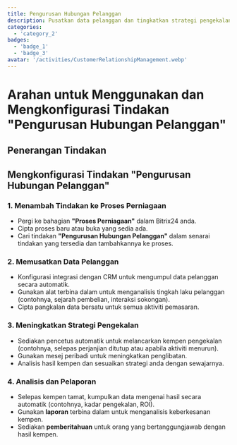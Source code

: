 ```yaml
---
title: Pengurusan Hubungan Pelanggan
description: Pusatkan data pelanggan dan tingkatkan strategi pengekalan.
categories: 
  - 'category_2'
badges: 
  - 'badge_1'
  - 'badge_3'
avatar: '/activities/CustomerRelationshipManagement.webp'
---
```


# Arahan untuk Menggunakan dan Mengkonfigurasi Tindakan "Pengurusan Hubungan Pelanggan"

## Penerangan Tindakan

## **Mengkonfigurasi Tindakan "Pengurusan Hubungan Pelanggan"**

### 1. Menambah Tindakan ke Proses Perniagaan
- Pergi ke bahagian **"Proses Perniagaan"** dalam Bitrix24 anda.
- Cipta proses baru atau buka yang sedia ada.
- Cari tindakan **"Pengurusan Hubungan Pelanggan"** dalam senarai tindakan yang tersedia dan tambahkannya ke proses.

### 2. Memusatkan Data Pelanggan
- Konfigurasi integrasi dengan CRM untuk mengumpul data pelanggan secara automatik.
- Gunakan alat terbina dalam untuk menganalisis tingkah laku pelanggan (contohnya, sejarah pembelian, interaksi sokongan).
- Cipta pangkalan data bersatu untuk semua aktiviti pemasaran.

### 3. Meningkatkan Strategi Pengekalan
- Sediakan pencetus automatik untuk melancarkan kempen pengekalan (contohnya, selepas perjanjian ditutup atau apabila aktiviti menurun).
- Gunakan mesej peribadi untuk meningkatkan penglibatan.
- Analisis hasil kempen dan sesuaikan strategi anda dengan sewajarnya.

### 4. Analisis dan Pelaporan
- Selepas kempen tamat, kumpulkan data mengenai hasil secara automatik (contohnya, kadar pengekalan, ROI).
- Gunakan **laporan** terbina dalam untuk menganalisis keberkesanan kempen.
- Sediakan **pemberitahuan** untuk orang yang bertanggungjawab dengan hasil kempen.